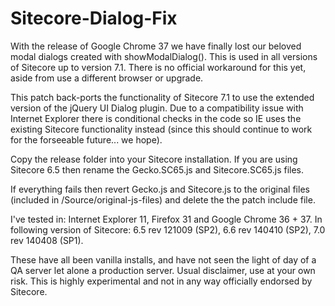 Sitecore-Dialog-Fix
===================

With the release of Google Chrome 37 we have finally lost our beloved modal dialogs created with showModalDialog(). This is used in all versions of Sitecore up to version 7.1. There is no official workaround for this yet, aside from use a different browser or upgrade.

This patch back-ports the functionality of Sitecore 7.1 to use the extended version of the jQuery UI Dialog plugin. Due to a compatibility issue with Internet Explorer there is conditional checks in the code so IE uses the existing Sitecore functionality instead (since this should continue to work for the forseeable future... we hope).

Copy the release folder into your Sitecore installation. If you are using Sitecore 6.5 then rename the Gecko.SC65.js and Sitecore.SC65.js files.

If everything fails then revert Gecko.js and Sitecore.js to the original files (included in /Source/original-js-files) and delete the the patch include file.

I've tested in: Internet Explorer 11, Firefox 31 and Google Chrome 36 + 37.
In following version of Sitecore: 6.5 rev 121009 (SP2), 6.6 rev 140410 (SP2), 7.0 rev 140408 (SP1).

These have all been vanilla installs, and have not seen the light of day of a QA server let alone a production server. Usual disclaimer, use at your own risk. This is highly experimental and not in any way officially endorsed by Sitecore.
